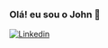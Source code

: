 ### Olá! eu sou o John 👋

[![Linkedin](https://img.shields.io/badge/LinkedIn-0077B5?style=for-the-badge&logo=linkedin&logoColor=white)](www.linkedin.com/in/johnatan-coelho-30bbb62a5)




